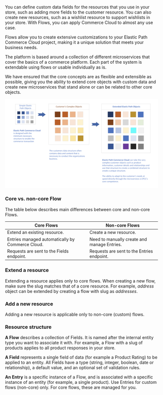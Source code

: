 You can define custom data fields for the resources that you use in your store, such as adding more fields to the customer resource. You can also create new resources, such as a wishlist resource to support wishlists in your store. With Flows, you can apply Commerce Cloud to almost any use case.

Flows allow you to create extensive customizations to your Elastic Path Commerce Cloud project, making it a unique solution that meets your business needs.

The platform is based around a collection of different microservices that cover the basics of a commerce platform. Each part of the system is extendable using flows or usable individually as is.

We have ensured that the core concepts are as flexible and extensible as possible, giving you the ability to extend core objects with custom data and create new microservices that stand alone or can be related to other core objects.

![When to use a flow](./assets/flows.png)

### Core vs. non-core Flow

The table below describes main differences between core and non-core Flows.

|Core Flows|	Non-core Flows|
|------------|-----------------|
|Extend an existing resource.|	Create a new resource.|
|Entries managed automatically by Commerce Cloud.|	Need to manually create and manage Entries.|
|Requests are sent to the Fields endpoint.|	Requests are sent to the Entries endpoint.|


### Extend a resource

Extending a resource applies only to core flows. When creating a new flow, make sure the slug matches that of a core resource. For example, *address* object can be extended by creating a flow with slug as *addresses*.

### Add a new resource

Adding a new resource is applicable only to non-core (custom) flows.

### Resource structure

**A Flow** describes a collection of Fields. It is named after the internal entity type you want to associate it with. For example, a Flow with a slug of products applies to all product responses in your store.

**A Field** represents a single field of data (for example a Product Rating) to be applied to an entity. All Fields have a type (string, integer, boolean, date or relationship), a default value, and an optional set of validation rules.

**An Entry** is a specific instance of a Flow, and is associated with a specific instance of an entity (for example, a single product). Use Entries for custom flows (non-core) only. For core flows, these are managed for you.






